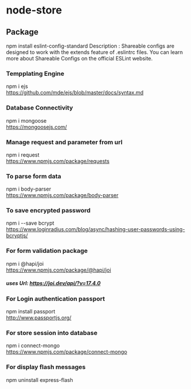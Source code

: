 # node-store

## Package
npm install eslint-config-standard
Description : Shareable configs are designed to work with the extends feature of .eslintrc files. You can learn more about Shareable Configs on the official ESLint website.

### Tempplating Engine 
  npm i ejs <br/>
  https://github.com/mde/ejs/blob/master/docs/syntax.md

###  Database Connectivity
  npm i mongoose <br/>
  https://mongoosejs.com/
  
### Manage request and parameter from url 
  npm i request <br/>
   https://www.npmjs.com/package/requests


### To parse form data
  npm i body-parser <br/>
  https://www.npmjs.com/package/body-parser
  
 ### To save encrypted password <br/>
  npm i --save bcrypt  <br/>
  https://www.loginradius.com/blog/async/hashing-user-passwords-using-bcryptjs/ <br/>
  
  
  ### For form validation package <br/>
  npm i @hapi/joi   <br/>
  https://www.npmjs.com/package/@hapi/joi
  
  ##### uses Url: https://joi.dev/api/?v=17.4.0
  
   ### For Login authentication passport <br/>
   npm install passport  <br/>
   http://www.passportjs.org/  <br/>
   
   
### For store session into database  <br/>
   npm i connect-mongo <br/>
   https://www.npmjs.com/package/connect-mongo  <br/>

### For display flash messages <br/>
npm uninstall express-flash <br/>
  
